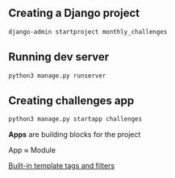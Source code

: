 ## Creating a Django project
```bash
django-admin startproject monthly_challenges
```

## Running dev server
```bash
python3 manage.py runserver
```

## Creating challenges app
```bash
python3 manage.py startapp challenges
```
**Apps** are building blocks for the project

App ≈ Module

[Built-in template tags and filters](https://docs.djangoproject.com/en/4.2/ref/templates/builtins/#top)